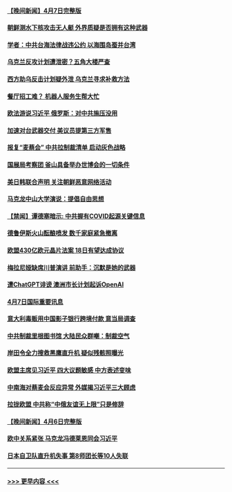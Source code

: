 #### [【晚间新闻】4月7日完整版](../pages/prog202/a103685851.md?t=04081243) 
#### [朝鲜测水下核攻击无人艇 外界质疑是否拥有这种武器](../pages/prog202/a103685903.md?t=04081243) 
#### [学者：中共台海法律战违公约 以海围岛蚕并台湾](../pages/prog202/a103685868.md?t=04081243) 
#### [乌克兰反攻计划遭泄密？五角大楼严查](../pages/prog202/a103685864.md?t=04081243) 
#### [西方助乌反击计划疑外泄 乌克兰寻求补救方法](../pages/prog202/a103685884.md?t=04081243) 
#### [餐厅招工难？ 机器人服务生帮大忙](../pages/prog202/a103685778.md?t=04081243) 
#### [欧法游说习近平 俄罗斯：对中共施压没用](../pages/prog202/a103685774.md?t=04081243) 
#### [加速对台武器交付 美议员提第三方军售](../pages/prog202/a103685775.md?t=04081243) 
#### [报复“麦蔡会” 中共拉制裁清单 启动灰色战略](../pages/prog202/a103685776.md?t=04081243) 
#### [国展局考察团 釜山具备举办世博会的一切条件](../pages/prog202/a103685562.md?t=04081243) 
#### [美日韩联合声明 关注朝鲜恶意网络活动](../pages/prog202/a103685559.md?t=04081243) 
#### [马克龙中山大学演说：提倡自由思想](../pages/prog202/a103685555.md?t=04081243) 
#### [【禁闻】谭德塞暗示: 中共握有COVID起源关键信息](../pages/prog202/a103685500.md?t=04081243) 
#### [德鲁伊斯火山酝酿喷发 数千家庭紧急撤离](../pages/prog202/a103685395.md?t=04081243) 
#### [欧盟430亿欧元晶片法案 18日有望达成协议](../pages/prog202/a103685315.md?t=04081243) 
#### [梅拉尼娅缺席川普演讲 前助手：沉默是她的武器](../pages/prog202/a103685298.md?t=04081243) 
#### [遭ChatGPT诽谤 澳洲市长计划起诉OpenAI](../pages/prog202/a103685290.md?t=04081243) 
#### [4月7日国际重要讯息](../pages/prog202/a103685314.md?t=04081243) 
#### [意大利毒贩用中国影子银行跨境付款 意当局调查](../pages/prog202/a103685287.md?t=04081243) 
#### [中共制裁里根图书馆 大陆民众群嘲：制裁空气](../pages/prog202/a103685284.md?t=04081243) 
#### [岸田令全力搜救黑鹰直升机 疑似残骸照曝光](../pages/prog202/a103685252.md?t=04081243) 
#### [欧盟主席见习近平 四大议题敏感 中方表述变味](../pages/prog202/a103685115.md?t=04081243) 
#### [中南海对蔡麦会反应异常 外媒揭习近平三大顾虑](../pages/prog202/a103685016.md?t=04081243) 
#### [拉拢欧盟 中共称“中俄友谊无上限”只是修辞](../pages/prog202/a103685037.md?t=04081243) 
#### [【晚间新闻】4月6日完整版](../pages/prog202/a103685072.md?t=04081243) 
#### [欧中关系紧张 马克龙冯德莱恩同会习近平](../pages/prog202/a103684941.md?t=04081243) 
#### [日本自卫队直升机失事 第8师团长等10人失联](../pages/prog202/a103684967.md?t=04081243) 

----
#### [ >>> 更早内容 <<< ](../indexes/prog202-earlier.md)
